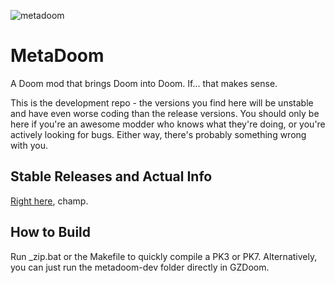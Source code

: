 ![metadoom](http://i.imgur.com/EFzXKwU.png)

MetaDoom
========
A Doom mod that brings Doom into Doom. If... that makes sense.

This is the development repo - the versions you find here will be unstable and have even worse coding than the release versions. You should only be here if you're an awesome modder who knows what they're doing, or you're actively looking for bugs. Either way, there's probably something wrong with you.

Stable Releases and Actual Info
-------------------------------
[Right here](http://www.thekinsie.com/metadoom/), champ.

How to Build
------------
Run _zip.bat or the Makefile to quickly compile a PK3 or PK7. Alternatively, you can just run the metadoom-dev folder directly in GZDoom.